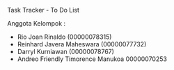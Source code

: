 Task Tracker - To Do List 

Anggota Kelompok :
- Rio Joan Rinaldo (00000078315)
- Reinhard Javera Maheswara (00000077732)
- Darryl Kurniawan (00000078767)
- Andreo Friendly Timorence Manukoa 00000070253
